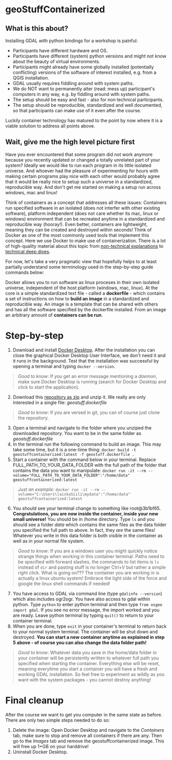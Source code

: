 # geoStuffContainerized

## What is this about?
Installing GDAL with python bindings for a workshop is painful:
- Participants have different hardware and OS.
- Participants have different (system) python versions and might not know about the beauty of virtual environments.
- Participants might already have some globally installed (potentially conflicting) versions of the software of interest installed, e.g. from a QGIS installation.
- GDAL usually requires fiddling around with system paths.
- We do NOT want to permanently alter (read: mess up) participant's computers in any way, e.g. by fiddling around with system paths.
- The setup should be easy and fast - also for non technical participants.
- The setup should be reproducible, standardized and well documented, so that participants can make use of it even after the course.

Luckily container technology has matured to the point by now where it is a viable solution to address all points above.

## Wait, give me the high level picture first
Have you ever encountered that some program did not work anymore because you recently updated or changed a totally unrelated part of your system? Ideally we would like to run each program in its little isolated universe. And whoever had the pleasure of experimenting for hours with making certain programs play nice with each other would probably agree that it would be really nice to setup such a universe in a standardized, reproducible way. And don't get me started on making a setup run across windows, mac and linux!

Think of containers as a concept that addresses all these issues: Containers run specified software in an isolated (does not interfer with other existing software), platform independent (does not care whether its mac, linux or windows) environment that can be recreated anytime in a standardized and reproducible way (hooray!). Even better, containers are lightweight, meaning they can be created and destroyed within seconds! Think of Docker as one of the most commonly used tools that implement this concept. Here we use Docker to make use of containerization. There is a lot of high-quality material about this topic from [non-technical explanations](https://enterprisersproject.com/article/2018/8/how-explain-containers-plain-english) to [technical deep dives](https://www.freecodecamp.org/news/demystifying-containers-101-a-deep-dive-into-container-technology-for-beginners-d7b60d8511c1/).

For now, let's take a very pragmatic view that hopefully helps to at least partially understand some terminology used in the step-by-step guide commands below:

Docker allows you to run software as linux proceses in their own isolated universe, independent of the host platform (windows, mac, linux). At the core is a simple standardized text file - called a __dockerfile__ - which contains a set of instructions on how to __build an image__ in a standardized and reproducible way. An image is a template that can be shared with others and has all the software specified by the dockerfile installed. From an image an arbitrary amount of __containers can be run__.

# Step-by-step
1. Download and install [Docker Desktop](https://www.docker.com/products/docker-desktop). After the installation you can close the graphical Docker Desktop User Interface, we don't need it and it runs in the background. Test that the installation was successful by opening a terminal and typing ```docker --version```.
> _Good to know_: If you get an error message mentioning a _daemon_, make sure Docker Desktop is running (search for Docker Desktop and click to start the application).
2. Download this [repository as zip](https://github.com/laiskaSiili/geoStuffContainerized/archive/refs/heads/main.zip) and unzip it. We really are only interested in a single file: _geostuff.dockerfile_
> _Good to know_: If you are versed in git, you can of course just clone the repository.
3. Open a terminal and navigate to the folder where you unziped the downloaded repository. You want to be in the same folder as _geostuff.dockerfile_
4. In the terminal run the following command to build an image. This may take some time, but it is a one-time thing:
```docker build -t geostuffcontainerized:latest -f geostuff.dockerfile .```
5. Start a container with the command below in your terminal. Replace FULL_PATH_TO_YOUR_DATA_FOLDER with the full path of the folder that contains the data you want to manipulate:
```docker run -it --rm --volume="FULL_PATH_TO_YOUR_DATA_FOLDER":"/home/data" geostuffcontainerized:latest```
> _Just an example_: ```docker run -it --rm --volume="C:\Users\laiskaSiili\mydata":"/home/data" geostuffcontainerized:latest```
6. You should see your terminal change to something like root@3b1bf65. __Congratulations, you are now inside the container, inside your new small universe!__ You should be in /home directory. Type ```ls``` and you should see a folder _data_ which contains the same files as the data folder you specified the full path to above. In fact, they _are_ the same files! Whatever you write in this data folder is both visible in the container as well as in your normal file system.
> _Good to know_: If you are a windows user you might quickly notice strange things when working in this container terminal. Paths need to be specified with forward slashes, the commands to list items is ```ls``` instead of ```dir``` and pasting stuff is no longer Ctrl+V but rather a simple right click. What is going on??? The container you are working in is actually a linux ubuntu system! Embrace the light side of the force and google the linux shell commands if needed!
7. You have access to GDAL via command line (type ```gdalinfo --version```) which also includes ogr2ogr. You have also access to gdal within python. Type ```python``` to enter python terminal and then type ```from osgeo import gdal```. If you see no error message, the import worked and you are ready. Leave python terminal by typing ```quit()``` to return to your container terminal.
8. When you are done, type ```exit``` in your container's terminal to return back to your normal system terminal. The container will be shut down and destroyed. __You can start a new container anytime as explained in step 5 above - of course you can also change the data folder path!__
> _Good to know_: Whatever data you save in the home/data folder in your container will be persistently written to whatever full path you specified when starting the container. Everything else will be reset, meaning everytime you start a container you will have a fresh and working GDAL installation. So feel free to experiment as wildly as you want with the system packages - you cannot destroy anything!

# Final cleanup
After the course we want to get you computer in the same state as before. There are only two simple steps needed to do so:
1. Delete the image: Open Docker Desktop and navigate to the _Containers_ tab, make sure to stop and remove all containers if there are any. Then go to the _Images_ tab and remove the geostuffcontainerized image. This will free up 1+GB on your harddrive!
2. Uninstall Docker Desktop.